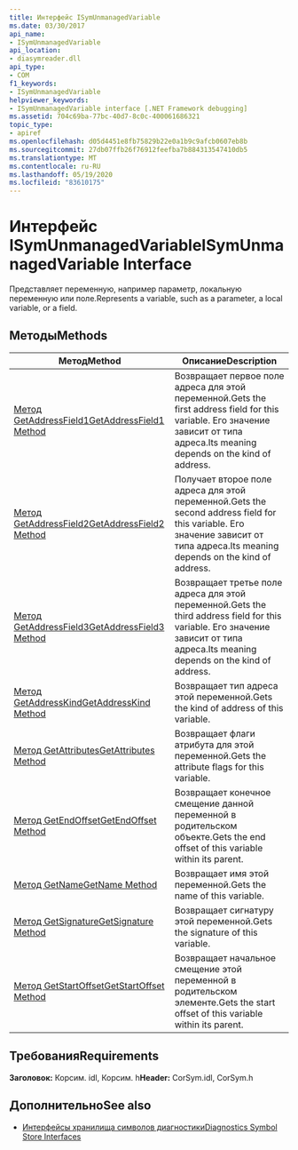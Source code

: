 ```yaml
---
title: Интерфейс ISymUnmanagedVariable
ms.date: 03/30/2017
api_name:
- ISymUnmanagedVariable
api_location:
- diasymreader.dll
api_type:
- COM
f1_keywords:
- ISymUnmanagedVariable
helpviewer_keywords:
- ISymUnmanagedVariable interface [.NET Framework debugging]
ms.assetid: 704c69ba-77bc-40d7-8c0c-400061686321
topic_type:
- apiref
ms.openlocfilehash: d05d4451e8fb75829b22e0a1b9c9afcb0607eb8b
ms.sourcegitcommit: 27db07ffb26f76912feefba7b884313547410db5
ms.translationtype: MT
ms.contentlocale: ru-RU
ms.lasthandoff: 05/19/2020
ms.locfileid: "83610175"
---
```

# <a name="isymunmanagedvariable-interface"></a><span data-ttu-id="9a763-102">Интерфейс ISymUnmanagedVariable</span><span class="sxs-lookup"><span data-stu-id="9a763-102">ISymUnmanagedVariable Interface</span></span>
<span data-ttu-id="9a763-103">Представляет переменную, например параметр, локальную переменную или поле.</span><span class="sxs-lookup"><span data-stu-id="9a763-103">Represents a variable, such as a parameter, a local variable, or a field.</span></span>  
  
## <a name="methods"></a><span data-ttu-id="9a763-104">Методы</span><span class="sxs-lookup"><span data-stu-id="9a763-104">Methods</span></span>  
  
|<span data-ttu-id="9a763-105">Метод</span><span class="sxs-lookup"><span data-stu-id="9a763-105">Method</span></span>|<span data-ttu-id="9a763-106">Описание</span><span class="sxs-lookup"><span data-stu-id="9a763-106">Description</span></span>|  
|------------|-----------------|  
|[<span data-ttu-id="9a763-107">Метод GetAddressField1</span><span class="sxs-lookup"><span data-stu-id="9a763-107">GetAddressField1 Method</span></span>](isymunmanagedvariable-getaddressfield1-method.md)|<span data-ttu-id="9a763-108">Возвращает первое поле адреса для этой переменной.</span><span class="sxs-lookup"><span data-stu-id="9a763-108">Gets the first address field for this variable.</span></span> <span data-ttu-id="9a763-109">Его значение зависит от типа адреса.</span><span class="sxs-lookup"><span data-stu-id="9a763-109">Its meaning depends on the kind of address.</span></span>|  
|[<span data-ttu-id="9a763-110">Метод GetAddressField2</span><span class="sxs-lookup"><span data-stu-id="9a763-110">GetAddressField2 Method</span></span>](isymunmanagedvariable-getaddressfield2-method.md)|<span data-ttu-id="9a763-111">Получает второе поле адреса для этой переменной.</span><span class="sxs-lookup"><span data-stu-id="9a763-111">Gets the second address field for this variable.</span></span> <span data-ttu-id="9a763-112">Его значение зависит от типа адреса.</span><span class="sxs-lookup"><span data-stu-id="9a763-112">Its meaning depends on the kind of address.</span></span>|  
|[<span data-ttu-id="9a763-113">Метод GetAddressField3</span><span class="sxs-lookup"><span data-stu-id="9a763-113">GetAddressField3 Method</span></span>](isymunmanagedvariable-getaddressfield3-method.md)|<span data-ttu-id="9a763-114">Возвращает третье поле адреса для этой переменной.</span><span class="sxs-lookup"><span data-stu-id="9a763-114">Gets the third address field for this variable.</span></span> <span data-ttu-id="9a763-115">Его значение зависит от типа адреса.</span><span class="sxs-lookup"><span data-stu-id="9a763-115">Its meaning depends on the kind of address.</span></span>|  
|[<span data-ttu-id="9a763-116">Метод GetAddressKind</span><span class="sxs-lookup"><span data-stu-id="9a763-116">GetAddressKind Method</span></span>](isymunmanagedvariable-getaddresskind-method.md)|<span data-ttu-id="9a763-117">Возвращает тип адреса этой переменной.</span><span class="sxs-lookup"><span data-stu-id="9a763-117">Gets the kind of address of this variable.</span></span>|  
|[<span data-ttu-id="9a763-118">Метод GetAttributes</span><span class="sxs-lookup"><span data-stu-id="9a763-118">GetAttributes Method</span></span>](isymunmanagedvariable-getattributes-method.md)|<span data-ttu-id="9a763-119">Возвращает флаги атрибута для этой переменной.</span><span class="sxs-lookup"><span data-stu-id="9a763-119">Gets the attribute flags for this variable.</span></span>|  
|[<span data-ttu-id="9a763-120">Метод GetEndOffset</span><span class="sxs-lookup"><span data-stu-id="9a763-120">GetEndOffset Method</span></span>](isymunmanagedvariable-getendoffset-method.md)|<span data-ttu-id="9a763-121">Возвращает конечное смещение данной переменной в родительском объекте.</span><span class="sxs-lookup"><span data-stu-id="9a763-121">Gets the end offset of this variable within its parent.</span></span>|  
|[<span data-ttu-id="9a763-122">Метод GetName</span><span class="sxs-lookup"><span data-stu-id="9a763-122">GetName Method</span></span>](isymunmanagedvariable-getname-method.md)|<span data-ttu-id="9a763-123">Возвращает имя этой переменной.</span><span class="sxs-lookup"><span data-stu-id="9a763-123">Gets the name of this variable.</span></span>|  
|[<span data-ttu-id="9a763-124">Метод GetSignature</span><span class="sxs-lookup"><span data-stu-id="9a763-124">GetSignature Method</span></span>](isymunmanagedvariable-getsignature-method.md)|<span data-ttu-id="9a763-125">Возвращает сигнатуру этой переменной.</span><span class="sxs-lookup"><span data-stu-id="9a763-125">Gets the signature of this variable.</span></span>|  
|[<span data-ttu-id="9a763-126">Метод GetStartOffset</span><span class="sxs-lookup"><span data-stu-id="9a763-126">GetStartOffset Method</span></span>](isymunmanagedvariable-getstartoffset-method.md)|<span data-ttu-id="9a763-127">Возвращает начальное смещение этой переменной в родительском элементе.</span><span class="sxs-lookup"><span data-stu-id="9a763-127">Gets the start offset of this variable within its parent.</span></span>|  
  
## <a name="requirements"></a><span data-ttu-id="9a763-128">Требования</span><span class="sxs-lookup"><span data-stu-id="9a763-128">Requirements</span></span>  
 <span data-ttu-id="9a763-129">**Заголовок:** Корсим. idl, Корсим. h</span><span class="sxs-lookup"><span data-stu-id="9a763-129">**Header:** CorSym.idl, CorSym.h</span></span>  
  
## <a name="see-also"></a><span data-ttu-id="9a763-130">Дополнительно</span><span class="sxs-lookup"><span data-stu-id="9a763-130">See also</span></span>

- [<span data-ttu-id="9a763-131">Интерфейсы хранилища символов диагностики</span><span class="sxs-lookup"><span data-stu-id="9a763-131">Diagnostics Symbol Store Interfaces</span></span>](diagnostics-symbol-store-interfaces.md)
